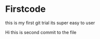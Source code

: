 # Firstcode
this is my first  git trial
its super easy to user

Hi this is second commit to the file 
